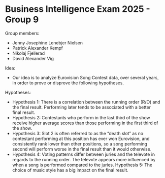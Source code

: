# Business Intelligence Exam 2025 - Group 9

Group members:
- Jenny Josephine Lenebjer Nielsen
- Patrick Alexander Kempf
- Nikolaj Fjellerad
- David Alexander Vig

Idea:
* Our idea is to analyze Eurovision Song Contest data, over several years, in order to prove or disprove the following hypotheses.

Hypotheses:
- Hypothesis 1: There is a correlation between the running order (R/O) and the final result. Performing later tends to be associated with a better final result.
- Hypothesis 2: Contestants who perform in the last third of the show receive higher average scores than those performing in the first third of the show.
- Hypothesis 3: Slot 2 is often referred to as the “death slot” as no contestant performing at this position has ever won Eurovision, and consistently rank lower than other positions, so a song performing second will perform worse in the final result than it would otherwise.
- Hypothesis 4: Voting patterns differ between juries and the televote in regards to the running order. The televote appears more influenced by when a song is performed compared to the juries.
Hypothesis 5: The choice of music style has a big impact on the final result.
